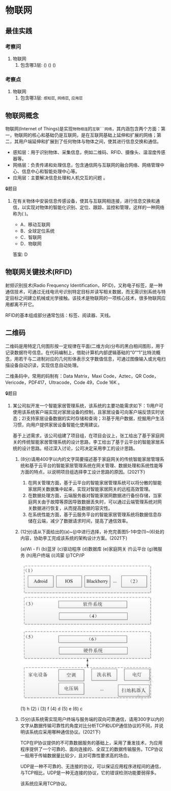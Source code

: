 # 物联网

## 最佳实践


### 考察问

1. 物联网
    1. 包含哪3层: () () ()

### 考察点

1. 物联网
    1. 包含哪3层: `感知层`, `网络层`, `应用层`

## 物联网概念

物联网(Internet of Things)是实现`物物相连`的`互联``网络`，其内涵包含两个方面：第一，物联网的核心和基础仍是互联网，是在互联网基础上延伸和扩展的网络；第二，其用户端延伸和扩展到了任何物体与物体之间，使其进行信息交换和通信。

- 感知层：用于识别物体、采集信息，例如二维码、RFID、摄像头、温湿度传感器等。
- 网络层：负责传递和处理信息，包含通信网与互联网的融合网络、网络管理中心、信息中心和智能处理中心等。
- 应用层：主要解决信息处理和人机交互的问题 。

🔒题目

1. 在有关物体中安装信息传感设备，使其与互联网相连接，进行信息交换和通信，以实现对物体的智能化识别、定位、跟踪、监控和管理，这样的一种网络称为(  )。
    - A．移动互联网
    - B．全球定位系统
    - C．智联网
    - D．物联网

    答案: D

## 物联网关键技术(RFID)

射频识别技术(Radio Frequency Identification，RFID)，又称电子标签，是一种通信技术，可通过无线电讯号识别特定目标并读写相关数据，而无需识别系统与特定目标之间建立机械或光学接触。该技术是物联网的一项核心技术，很多物联网应用都离不开它。

RFID的基本组成部分通常包括：标签、阅读器、天线。

## 二维码

二维码是用特定几何图形按一定规律在平面(二维方向)分布的黑白相间图形，用于记录数据符号信息。在代码编制上，借助计算机内部逻辑基础的“0”“1”比特流概念，用若干与二进制对应的几何形体表示文字数值信息，可通过图像输入或光电扫描设备自动识读，实现信息自动处理。

二维条码中，常用的码制有：Data Matrix，Maxi Code，Aztec，QR Code，Vericode，PDF417，Ultracode，Code 49，Code 16K 。


🔒题目

1. 某公司拟开发一个智能家居管理系统，该系统的主要功能需求如下：1)用户可使用该系统客户端实现对家居设备的控制，且家居设备可向客户端反馈实时状态；2)支持家居设备数据的实时存储和查询；3)基于用户数据，挖掘用户生活习惯，向用户提供家居设备智能化使用建议。

    基于上述需求，该公司组建了项目组，在项目会议上，张工给出了基于家庭网关的传统智能家居管理系统的设计思路，李工给出了基于云平台的智能家居系统的设计思路。经过深入讨论，公司决定采用李工的设计思路。

    1. (8分)请用400字以内的文字简要描述基于家庭网关的传统智能家居管理系统和基于云平台的智能家居管理系统在网关管理、数据处理和系统性能等方面的特点，以说明项目组选择李工设计思路的原因。(2021下)

        1. 在网关管理方面，基于云平台的智能家居管理系统可以将分散的智能家居网关数据集中起来，实现对智能家居网关的远程高效管理。
        2. 在数据处理方面，云端服务器对智能家居网数据进行备份存储，当家庭网关由于故障等原因导致数据丢失时，可以通过云端管理系统对网关数据进行恢复，从而提高数据的容灾性。
        3. 在系统性能方面，基于云服务平台的智能家居管理系统将数据信息存储在云端，减少了数据请求时间，提高了通信效率。 

    2. (12分)请从下面给出的(a)~(j)中进行选择，补充完善图5-1中空(1)~(6)处的内容，协助李工完成该系统的架构设计方案。(2021下) 

        (a)Wi - Fi
        (b)蓝牙
        (c)驱动程序
        (d)数据库
        (e)家庭网关
        (f)云平台
        (g)微服务
        (h)用户终端
        (i)鸿蒙
        (j)TCP/IP 

        ![alt text](../2024/软件架构设计/80.png)

        (1) h 
        (2) i 
        (3) f 
        (4) d 
        (5) e 
        (6) c 

    3. (5分)该系统需实现用户终端与服务端的双向可靠通信，请用300字以内的文字从数据传输可靠性的角度对比分析TCP和UDP通信协议的不同，并说明该系统应采用哪种通信协议。(2021下) 


        TCP在IP协议提供的不可靠数据服务的基础上，采用了重发技术，为应用程序提供了一个可靠的、面向连接的、全双工的数据传输服务。TCP协议一般用于传输数据量比较少，且对可靠性要求高的场合。

        UDP是一种不可靠的、无连接的协议，可以保证应用程序进程间的通信，与TCP相比，UDP是一种无连接的协议，它的错误检测功能要弱得多。

        该系统应采用TCP协议。 